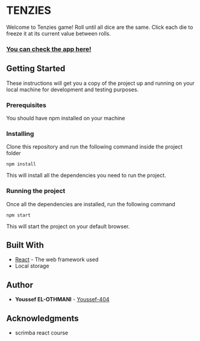 # TENZIES

Welcome to Tenzies game! 
Roll until all dice are the same. Click each die to freeze it at its current value between rolls.

### [You can check the app here!](https://peaceful-lollipop-f83758.netlify.app/)


## Getting Started

These instructions will get you a copy of the project up and running on your local machine for development and testing purposes.

### Prerequisites

You should have npm installed on your machine 

### Installing

Clone this repository and run the following command inside the project folder

```
npm install
```

This will install all the dependencies you need to run the project.

### Running the project

Once all the dependencies are installed, run the following command

```
npm start
```

This will start the project on your default browser.

## Built With

* [React](https://reactjs.org/) - The web framework used
* Local storage

## Author

* **Youssef EL-OTHMANI** - [Youssef-404](https://github.com/Youssef-404)

## Acknowledgments

* scrimba react course
